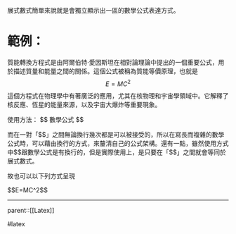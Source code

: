 展式數式簡單來說就是會獨立顯示出一區的數學公式表達方式。

# 範例：

質能轉換方程式是由阿爾伯特·愛因斯坦在相對論理論中提出的一個重要公式，用於描述質量和能量之間的關係。這個公式被稱為質能等價原理，也就是$$
E=MC^2
$$
這個方程式在物理學中有著廣泛的應用，尤其在核物理和宇宙學領域中。它解釋了核反應、恆星的能量來源，以及宇宙大爆炸等重要現象。

使用方法：
\$\$
數學公式
\$\$

而在一對「\$\$」之間無論換行幾次都是可以被接受的，所以在寫長而複雜的數學公式時，可以藉由換行的方式，來釐清自己的公式架構。還有一點，雖然使用方式中\$\$跟數學公式是有換行的，但是實際使用上，是只要在「\$\$」之間就會等同於展式數式。

故也可以以下列方式呈現

\$\$E=MC^2\$\$

- - -
parent::[[Latex]]

#latex